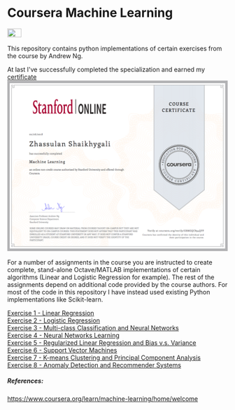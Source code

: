 # Coursera Machine Learning 
<IMG src='https://coursera.s3.amazonaws.com/topics/ml/large-icon.png?auto=format&dpr=1&h=256&w=256&fit=fill&bg=FFF' width=25% height=25%><P>
  
This repository contains python implementations of certain exercises from the course by Andrew Ng.<P>

At last I've successfully completed the specialization and earned my [certificate](https://www.coursera.org/account/accomplishments/certificate/GBMGQC894QPP)
![](Certificate.png)

For a number of assignments in the course you are instructed to create complete, stand-alone Octave/MATLAB implementations of certain algorithms (Linear and Logistic Regression for example). The rest of the assignments depend on additional code provided by the course authors. For most of the code in this repository I have instead used existing Python implementations like Scikit-learn.<P>

<A href='http://nbviewer.ipython.org/github/datasciencewithjas/Machine-Learning-Coursera/blob/master/notebooks/Programming%20Exercise%201%20-%20Linear%20Regression.ipynb'>Exercise 1 - Linear Regression</A><BR>
<A href='http://nbviewer.ipython.org/github/datasciencewithjas/Machine-Learning-Coursera/blob/master/notebooks/Programming%20Exercise%202%20-%20Logistic%20Regression.ipynb'>Exercise 2 - Logistic Regression</A><BR>
<A href='http://nbviewer.ipython.org/github/datasciencewithjas/Machine-Learning-Coursera/blob/master/notebooks/Programming%20Exercise%203%20-%20Multi-class%20Classification%20and%20Neural%20Networks.ipynb'>Exercise 3 - Multi-class Classification and Neural Networks</A><BR>
<A href='http://nbviewer.ipython.org/github/datasciencewithjas/Machine-Learning-Coursera/blob/master/notebooks/Programming%20Exercise%204%20-%20Neural%20Networks%20Learning.ipynb'>Exercise 4 - Neural Networks Learning</A><BR>
<A href='http://nbviewer.jupyter.org/github/datasciencewithjas/Machine-Learning-Coursera/blob/master/notebooks/Programming%20Exercise%205%20-%20Regularized%20Linear%20Regression%20and%20Bias%20v.s.%20Variance.ipynb'>Exercise 5 - Regularized Linear Regression and Bias v.s. Variance</A><BR>
<A href='http://nbviewer.jupyter.org/github/datasciencewithjas/Machine-Learning-Coursera/blob/master/notebooks/Programming%20Exercise%206%20-%20Support%20Vector%20Machines.ipynb'>Exercise 6 - Support Vector Machines</A><BR>
<A href='http://nbviewer.jupyter.org/github/datasciencewithjas/Machine-Learning-Coursera/blob/master/notebooks/Programming%20Exercise%207%20-%20K-means%20Clustering%20and%20Principal%20Component%20Analysis.ipynb'>Exercise 7 - K-means Clustering and Principal Component Analysis</A><BR>
<A href='http://nbviewer.jupyter.org/github/datasciencewithjas/Machine-Learning-Coursera/blob/master/notebooks/Programming%20Exercise%208%20-%20Anomaly%20Detection%20and%20Recommender%20Systems.ipynb'>Exercise 8 - Anomaly Detection and Recommender Systems</A><BR>

##### References:
https://www.coursera.org/learn/machine-learning/home/welcome
